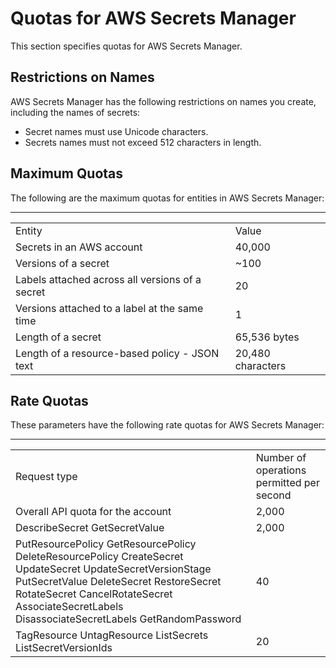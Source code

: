 # Quotas for AWS Secrets Manager<a name="reference_limits"></a>

This section specifies quotas for AWS Secrets Manager\.

## Restrictions on Names<a name="reference_limits_names"></a>

AWS Secrets Manager has the following restrictions on names you create, including the names of secrets:
+ Secret names must use Unicode characters\.
+ Secrets names must not exceed 512 characters in length\.

## Maximum Quotas<a name="reference_limits_max-min"></a>

The following are the maximum quotas for entities in AWS Secrets Manager:


****  

|  |  | 
| --- |--- |
| Entity | Value | 
| Secrets in an AWS account | 40,000 | 
| Versions of a secret | \~100  | 
| Labels attached across all versions of a secret | 20 | 
| Versions attached to a label at the same time | 1 | 
| Length of a secret |  65,536 bytes | 
| Length of a resource\-based policy \- JSON text |  20,480 characters  | 

## Rate Quotas<a name="reference_limits_rates"></a>

These parameters have the following rate quotas for AWS Secrets Manager:


****  

|  |  | 
| --- |--- |
| Request type | Number of operations permitted per second | 
| Overall API quota for the account | 2,000 | 
|  DescribeSecret GetSecretValue  | 2,000 | 
|  PutResourcePolicy GetResourcePolicy DeleteResourcePolicy CreateSecret UpdateSecret UpdateSecretVersionStage PutSecretValue DeleteSecret RestoreSecret RotateSecret CancelRotateSecret AssociateSecretLabels DisassociateSecretLabels GetRandomPassword  | 40 | 
|  TagResource UntagResource ListSecrets ListSecretVersionIds  | 20 | 
